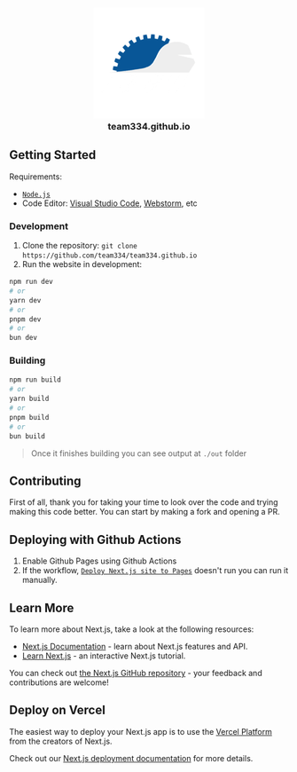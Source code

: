<h3 align="center">
  <img src="./public/logo.png" alt="Team Image"/>
  <br />
  team334.github.io
</h3>


## Getting Started

Requirements: 
- [`Node.js`](https://nodejs.org/en)
- Code Editor: [Visual Studio Code](https://code.visualstudio.com/), [Webstorm](https://www.jetbrains.com/webstorm/), etc


### Development

1. Clone the repository: `git clone https://github.com/team334/team334.github.io`
2. Run the website in development:

```bash
npm run dev
# or
yarn dev
# or
pnpm dev
# or
bun dev
```

### Building
```bash
npm run build
# or
yarn build
# or
pnpm build
# or
bun build
```

> Once it finishes building you can see output at `./out` folder

## Contributing
First of all, thank you for taking your time to look over the code and trying making this code better. You can start by making a fork and opening a PR.

## Deploying with Github Actions
1. Enable Github Pages using Github Actions
2. If the workflow, [`Deploy Next.js site to Pages`]([https://github.com/team334.](https://github.com/Team334/team334.github.io/blob/main/.github/workflows/nextjs.yml)) doesn't run you can run it manually.

## Learn More

To learn more about Next.js, take a look at the following resources:

- [Next.js Documentation](https://nextjs.org/docs) - learn about Next.js features and API.
- [Learn Next.js](https://nextjs.org/learn) - an interactive Next.js tutorial.

You can check out [the Next.js GitHub repository](https://github.com/vercel/next.js/) - your feedback and contributions are welcome!

## Deploy on Vercel

The easiest way to deploy your Next.js app is to use the [Vercel Platform](https://vercel.com/) from the creators of Next.js.

Check out our [Next.js deployment documentation](https://nextjs.org/docs/deployment) for more details.
